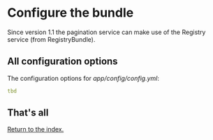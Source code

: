 Configure the bundle
====================

Since version 1.1 the pagination service can make use of the Registry service (from RegistryBundle).

## All configuration options

The configuration options for *app/config/config.yml*:

```yaml
tbd
```

## That's all

[Return to the index.](index.md)
